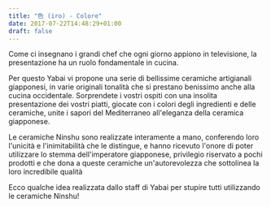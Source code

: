 ```yaml
---
title: "色 (iro) - Colore"
date: 2017-07-22T14:48:29+01:00
draft: false
---
```


Come ci insegnano i grandi chef che ogni giorno appiono in televisione, la presentazione ha un ruolo fondamentale in cucina.

Per questo Yabai vi propone una serie di bellissime ceramiche artigianali giapponesi, in varie originali tonalità che  si prestano benissimo anche alla cucina occidentale. Sorprendete i vostri ospiti con una insolita presentazione dei vostri piatti, giocate con i colori degli ingredienti e delle ceramiche, unite i sapori del Mediterraneo all'eleganza della ceramica giapponese.

Le ceramiche Ninshu sono realizzate interamente a mano, conferendo loro l'unicità e l'inimitabilità che le distingue, e hanno ricevuto l'onore di poter utilizzare lo stemma dell'imperatore giapponese, privilegio riservato a pochi prodotti e che dona a queste ceramiche un'autorevolezza che sottolinea la loro incredibile qualità

Ecco qualche idea realizzata dallo staff di Yabai per stupire tutti utilizzando le ceramiche Ninshu!
